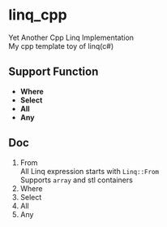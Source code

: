 # linq_cpp
Yet Another Cpp Linq Implementation  
My cpp template toy of linq(c#)

## Support Function
* **Where**
* **Select**
* **All**
* **Any**

## Doc

1. From  
   All Linq expression starts with `Linq::From`  
   Supports `array` and stl containers
1. Where
1. Select
1. All
1. Any
